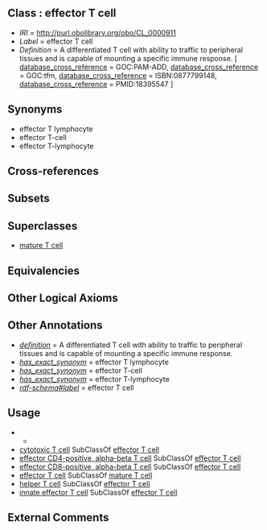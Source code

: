 
## Class : effector T cell

 * *IRI* = http://purl.obolibrary.org/obo/CL_0000911
 * *Label* = effector T cell
 * *Definition* = A differentiated T cell with ability to traffic to peripheral tissues and is capable of mounting a specific immune response. [ [database_cross_reference](../../ef/oboInOwl#hasDbXref.md) = GOC:PAM-ADD, [database_cross_reference](../../ef/oboInOwl#hasDbXref.md) = GOC:tfm, [database_cross_reference](../../ef/oboInOwl#hasDbXref.md) = ISBN:0877799148, [database_cross_reference](../../ef/oboInOwl#hasDbXref.md) = PMID:18395547 ]

## Synonyms

 * effector T lymphocyte
 * effector T-cell
 * effector T-lymphocyte

## Cross-references


## Subsets


## Superclasses

 * [mature T cell](../../CL/19/CL_0002419.md)

## Equivalencies


## Other Logical Axioms


## Other Annotations

 * *[definition](../../IAO/15/IAO_0000115.md)* = A differentiated T cell with ability to traffic to peripheral tissues and is capable of mounting a specific immune response.
 * *[has_exact_synonym](../../ym/oboInOwl#hasExactSynonym.md)* = effector T lymphocyte
 * *[has_exact_synonym](../../ym/oboInOwl#hasExactSynonym.md)* = effector T-cell
 * *[has_exact_synonym](../../ym/oboInOwl#hasExactSynonym.md)* = effector T-lymphocyte
 * *[rdf-schema#label](../../el/rdf-schema#label.md)* = effector T cell

## Usage

 * -
 * [cytotoxic T cell](../../CL/10/CL_0000910.md) SubClassOf [effector T cell](../../CL/11/CL_0000911.md)
 * [effector CD4-positive, alpha-beta T cell](../../CL/44/CL_0001044.md) SubClassOf [effector T cell](../../CL/11/CL_0000911.md)
 * [effector CD8-positive, alpha-beta T cell](../../CL/50/CL_0001050.md) SubClassOf [effector T cell](../../CL/11/CL_0000911.md)
 * [effector T cell](../../CL/11/CL_0000911.md) SubClassOf [mature T cell](../../CL/19/CL_0002419.md)
 * [helper T cell](../../CL/12/CL_0000912.md) SubClassOf [effector T cell](../../CL/11/CL_0000911.md)
 * [innate effector T cell](../../CL/27/CL_0002127.md) SubClassOf [effector T cell](../../CL/11/CL_0000911.md)

## External Comments


